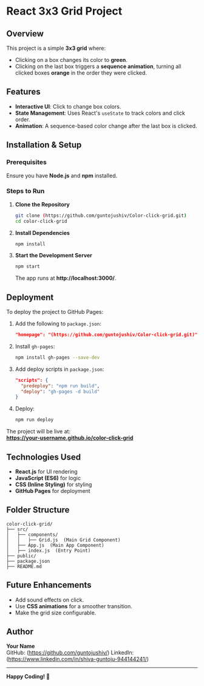 # React 3x3 Grid Project

## Overview
This project is a simple **3x3 grid** where:
- Clicking on a box changes its color to **green**.
- Clicking on the last box triggers a **sequence animation**, turning all clicked boxes **orange** in the order they were clicked.

## Features
- **Interactive UI**: Click to change box colors.
- **State Management**: Uses React's `useState` to track colors and click order.
- **Animation**: A sequence-based color change after the last box is clicked.

## Installation & Setup
### Prerequisites
Ensure you have **Node.js** and **npm** installed.

### Steps to Run
1. **Clone the Repository**
   ```sh
   git clone (https://github.com/guntojushiv/Color-click-grid.git)
   cd color-click-grid
   ```
2. **Install Dependencies**
   ```sh
   npm install
   ```
3. **Start the Development Server**
   ```sh
   npm start
   ```
   The app runs at **http://localhost:3000/**.

## Deployment
To deploy the project to GitHub Pages:
1. Add the following to `package.json`:
   ```json
   "homepage": "(https://github.com/guntojushiv/Color-click-grid.git)"
   ```
2. Install `gh-pages`:
   ```sh
   npm install gh-pages --save-dev
   ```
3. Add deploy scripts in `package.json`:
   ```json
   "scripts": {
     "predeploy": "npm run build",
     "deploy": "gh-pages -d build"
   }
   ```
4. Deploy:
   ```sh
   npm run deploy
   ```
The project will be live at:  
**https://your-username.github.io/color-click-grid**

## Technologies Used
- **React.js** for UI rendering
- **JavaScript (ES6)** for logic
- **CSS (Inline Styling)** for styling
- **GitHub Pages** for deployment

## Folder Structure
```
color-click-grid/
├── src/
│   ├── components/
│   │   ├── Grid.js  (Main Grid Component)
│   ├── App.js  (Main App Component)
│   ├── index.js  (Entry Point)
├── public/
├── package.json
├── README.md
```

## Future Enhancements
- Add sound effects on click.
- Use **CSS animations** for a smoother transition.
- Make the grid size configurable.

## Author
**Your Name**  
GitHub: (https://github.com/guntojushiv/)
LinkedIn: (https://www.linkedin.com/in/shiva-guntoju-944144241/)

---
**Happy Coding! 🚀**

